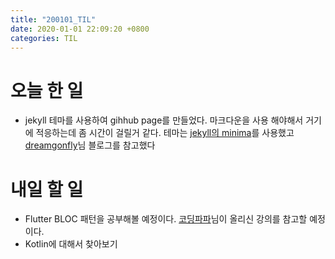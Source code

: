 ```yaml
---
title: "200101_TIL"
date: 2020-01-01 22:09:20 +0800
categories: TIL
---
```

# 오늘 한 일
* jekyll 테마를 사용하여 gihhub page를 만들었다. 마크다운을 사용 해야해서 거기에 적응하는데 좀 시간이 걸릴거 같다. 테마는 [jekyll의 minima](https://github.com/jekyll/minima)를 사용했고 [dreamgonfly](https://dreamgonfly.github.io/2018/01/27/jekyll-remote-theme.html)님 블로그를 참고했다
# 내일 할 일
* Flutter BLOC 패턴을 공부해볼 예정이다. [코딩파파](https://youtu.be/EKwVNTyRPq0)님이 올리신 강의를 참고할 예정이다.
* Kotlin에 대해서 찾아보기